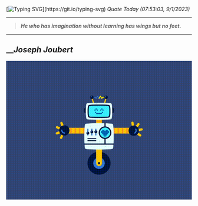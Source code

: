 [![Typing SVG](https://readme-typing-svg.herokuapp.com?font=Press+Start+2P&color=C2F784&size=35&width=900&height=100&lines=Hello+World%2C+I'm+Hung+!)](https://git.io/typing-svg) 
_Quote Today (07:53:03, 9/1/2023)_
___
>**_He who has imagination without learning has wings but no feet._**
___

## __**_Joseph Joubert_**

![RobotDance](src/assets/images/robot-dancing-dribble.gif?style=center)

